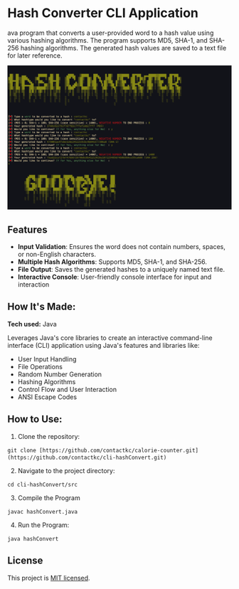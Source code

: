 # Hash Converter CLI Application
ava program that converts a user-provided word to a hash value using various hashing algorithms. The program supports MD5, SHA-1, and SHA-256 hashing algorithms. The generated hash values are saved to a text file for later reference.

![hashConvert-preview](/hashConvert-preview.png)

## Features
- **Input Validation**: Ensures the word does not contain numbers, spaces, or non-English characters.
- **Multiple Hash Algorithms**: Supports MD5, SHA-1, and SHA-256.
- **File Output**: Saves the generated hashes to a uniquely named text file.
- **Interactive Console**: User-friendly console interface for input and interaction

## How It's Made:

**Tech used:** Java

Leverages Java's core libraries to create an interactive command-line interface (CLI) application using Java's features and libraries like:
- User Input Handling
- File Operations
- Random Number Generation
- Hashing Algorithms
- Control Flow and User Interaction
- ANSI Escape Codes

## How to Use:

1. Clone the repository:
```
git clone [https://github.com/contactkc/calorie-counter.git](https://github.com/contactkc/cli-hashConvert.git)
```
2. Navigate to the project directory:
```
cd cli-hashConvert/src
```
3. Compile the Program 
```
javac hashConvert.java
```
4. Run the Program:
```
java hashConvert
```

## License
This project is [MIT licensed](LICENSE).
